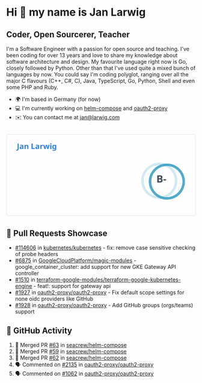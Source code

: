 # Hi 👋 my name is Jan Larwig

## Coder, Open Sourcerer, Teacher

I'm a Software Engineer with a passion for open source and teaching. I've been coding for over 13 years and love to share my knowledge about software architecture and design. My favourite language right now is Go, closely followed by Python. Other than that I've used quite a mixed bunch of languages by now. You could say I'm coding polyglot, ranging over all the major C flavours (C++, C#, C), Java, TypeScript, Go, Python, Shell and even some PHP and Ruby.

- 🌍 I'm based in Germany (for now)
- 💻 I'm currently working on [helm-compose](https://seacrew.github.io/helm-compose/) and [oauth2-proxy](https://github.com/oauth2-proxy/oauth2-proxy)
- ✉️ You can contact me at [jan@larwig.com](mailto:jan@larwig.com)

<br>

<a href="https://github.com/anuraghazra/github-readme-stats">
  <picture>
    <source
      srcset="https://raw.githubusercontent.com/tuunit/tuunit/main/general_dark.svg" 
      media="(prefers-color-scheme: dark)" 
    />
    <source
      srcset="https://raw.githubusercontent.com/tuunit/tuunit/main/general_light.svg" 
      media="(prefers-color-scheme: light), (prefers-color-scheme: no-preference)" 
    />
    <img src="https://raw.githubusercontent.com/tuunit/tuunit/main/general_light.svg" />
  </picture>
</a>

## 🔧 Pull Requests Showcase

- [#114606](https://github.com/kubernetes/kubernetes/issues/114606) in [kubernetes/kubernetes](https://github.com/kubernetes/kubernetes) - fix: remove case sensitive checking of probe headers
- [#6875](https://github.com/GoogleCloudPlatform/magic-modules/pull/6875) in [GoogleCloudPlatform/magic-modules](https://github.com/GoogleCloudPlatform/magic-modules) - google_container_cluster: add support for new GKE Gateway API controller
- [#1510](https://github.com/terraform-google-modules/terraform-google-kubernetes-engine/pull/1510) in [terraform-google-modules/terraform-google-kubernetes-engine](https://github.com/terraform-google-modules/terraform-google-kubernetes-engine) - feat!: support for gateway api
- [#1927](https://github.com/oauth2-proxy/oauth2-proxy/issues/1927) in [oauth2-proxy/oauth2-proxy](https://github.com/oauth2-proxy/oauth2-proxy) - Fix default scope settings for none oidc providers like GitHub
- [#1928](https://github.com/oauth2-proxy/oauth2-proxy/issues/1928) in [oauth2-proxy/oauth2-proxy](https://github.com/oauth2-proxy/oauth2-proxy) - Add GitHub groups (orgs/teams) support

## 🔔 GitHub Activity

<!--START_SECTION:activity-->
1. 🎉 Merged PR [#63](https://github.com/seacrew/helm-compose/pull/63) in [seacrew/helm-compose](https://github.com/seacrew/helm-compose)
2. 🎉 Merged PR [#59](https://github.com/seacrew/helm-compose/pull/59) in [seacrew/helm-compose](https://github.com/seacrew/helm-compose)
3. 🎉 Merged PR [#62](https://github.com/seacrew/helm-compose/pull/62) in [seacrew/helm-compose](https://github.com/seacrew/helm-compose)
4. 🗣 Commented on [#2135](https://github.com/oauth2-proxy/oauth2-proxy/issues/2135#issuecomment-1821426928) in [oauth2-proxy/oauth2-proxy](https://github.com/oauth2-proxy/oauth2-proxy)
5. 🗣 Commented on [#1062](https://github.com/oauth2-proxy/oauth2-proxy/issues/1062#issuecomment-1821139979) in [oauth2-proxy/oauth2-proxy](https://github.com/oauth2-proxy/oauth2-proxy)
<!--END_SECTION:activity-->
